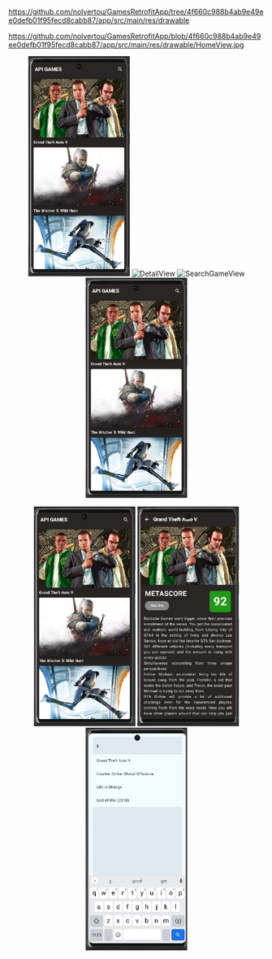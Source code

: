 https://github.com/nolvertou/GamesRetrofitApp/tree/4f660c988b4ab9e49ee0defb01f95fecd8cabb87/app/src/main/res/drawable

https://github.com/nolvertou/GamesRetrofitApp/blob/4f660c988b4ab9e49ee0defb01f95fecd8cabb87/app/src/main/res/drawable/HomeView.jpg 

<p align="center">
  <img src="https://github.com/nolvertou/GamesRetrofitApp/blob/4f660c988b4ab9e49ee0defb01f95fecd8cabb87/app/src/main/res/drawable/HomeView.jpg" alt="HomeView" width="200"/>
  <img src="https://github.com/nolvertou/GamesRetrofitApp/tree/4f660c988b4ab9e49ee0defb01f95fecd8cabb87/app/src/main/res/drawable/DetailView.jpg" alt="DetailView" width="200"/>
  <img src="https://github.com/nolvertou/GamesRetrofitApp/tree/4f660c988b4ab9e49ee0defb01f95fecd8cabb87/app/src/main/res/drawable/SearchGameView.jpg" alt="SearchGameView" width="200"/>
  <img src="https://raw.githubusercontent.com/nolvertou/GamesRetrofitApp/4f660c988b4ab9e49ee0defb01f95fecd8cabb87/app/src/main/res/drawable/HomeView.jpg" alt="HomeView" width="200"/>
</p>


<p align="center">
  <img src="https://raw.githubusercontent.com/nolvertou/GamesRetrofitApp/4f660c988b4ab9e49ee0defb01f95fecd8cabb87/app/src/main/res/drawable/HomeView.jpg" alt="HomeView" width="200"/>
  <img src="https://raw.githubusercontent.com/nolvertou/GamesRetrofitApp/4f660c988b4ab9e49ee0defb01f95fecd8cabb87/app/src/main/res/drawable/DetailView.jpg" alt="DetailView" width="200"/>
  <img src="https://raw.githubusercontent.com/nolvertou/GamesRetrofitApp/4f660c988b4ab9e49ee0defb01f95fecd8cabb87/app/src/main/res/drawable/SearchGameView.jpg" alt="SearchGameView" width="200"/>
</p>


